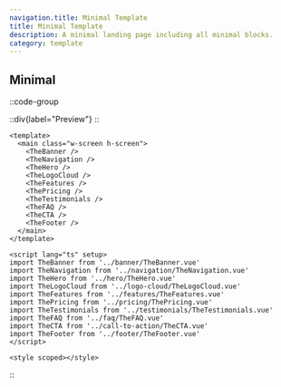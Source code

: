 ```yaml
---
navigation.title: Minimal Template
title: Minimal Template
description: A minimal landing page including all minimal blocks.
category: template
---
```


## Minimal

::code-group

::div{label="Preview"}
<Playground url="/landing/minimal-template" aspect="9/16"></Playground>
::

```vue [Code]
<template>
  <main class="w-screen h-screen">
    <TheBanner />
    <TheNavigation />
    <TheHero />
    <TheLogoCloud />
    <TheFeatures />
    <ThePricing />
    <TheTestimonials />
    <TheFAQ />
    <TheCTA />
    <TheFooter />
  </main>
</template>

<script lang="ts" setup>
import TheBanner from '../banner/TheBanner.vue'
import TheNavigation from '../navigation/TheNavigation.vue'
import TheHero from '../hero/TheHero.vue'
import TheLogoCloud from '../logo-cloud/TheLogoCloud.vue'
import TheFeatures from '../features/TheFeatures.vue'
import ThePricing from '../pricing/ThePricing.vue'
import TheTestimonials from '../testimonials/TheTestimonials.vue'
import TheFAQ from '../faq/TheFAQ.vue'
import TheCTA from '../call-to-action/TheCTA.vue'
import TheFooter from '../footer/TheFooter.vue'
</script>

<style scoped></style>
```

::
